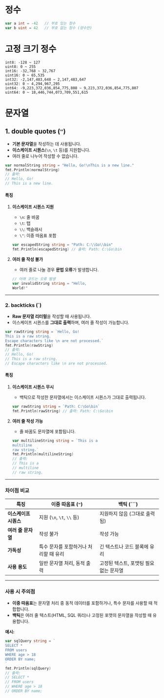 # 정수

```go
var a int = -42   // 부호 있는 정수
var b uint = 42   // 부호 없는 정수 (양수만)
```

# 고정 크기 정수

```
int8: -128 ~ 127
uint8: 0 ~ 255
int16: -32,768 ~ 32,767
uint16: 0 ~ 65,535
int32: -2,147,483,648 ~ 2,147,483,647
uint32: 0 ~ 4,294,967,295
int64: -9,223,372,036,854,775,808 ~ 9,223,372,036,854,775,807
uint64: 0 ~ 18,446,744,073,709,551,615
```

# 문자열

## **1. double quotes (`"`)**
- **기본 문자열**을 작성하는 데 사용됩니다.
- **이스케이프 시퀀스**(`\n`, `\t` 등)를 지원합니다.
- 여러 줄로 나누어 작성할 수 없습니다.

```go
var normalString string = "Hello, Go!\nThis is a new line."
fmt.Println(normalString)
// 출력:
// Hello, Go!
// This is a new line.
```

#### 특징
1. **이스케이프 시퀀스 지원**
   - `\n`: 줄 바꿈
   - `\t`: 탭
   - `\\`: 백슬래시
   - `\"`: 이중 따옴표 포함
   ```go
   var escapedString string = "Path: C:\\Go\\bin"
   fmt.Println(escapedString) // 출력: Path: C:\Go\bin
   ```

2. **여러 줄 작성 불가**
   - 여러 줄로 나눌 경우 **문법 오류**가 발생합니다.
   ```go
   // 아래 코드는 오류 발생
   var invalidString string = "Hello,
   World!"
   ```

---

### **2. backticks  (`)**
- **Raw 문자열 리터럴**을 작성할 때 사용됩니다.
- 이스케이프 시퀀스를 **그대로 출력**하며, 여러 줄 작성이 가능합니다.

```go
var rawString string = `Hello, Go!
This is a raw string.
Escape characters like \n are not processed.`
fmt.Println(rawString)
// 출력:
// Hello, Go!
// This is a raw string.
// Escape characters like \n are not processed.
```

#### 특징
1. **이스케이프 시퀀스 무시**
   - 백틱으로 작성한 문자열에서는 이스케이프 시퀀스가 그대로 출력됩니다.
   ```go
   var rawString string = `Path: C:\Go\bin`
   fmt.Println(rawString) // 출력: Path: C:\Go\bin
   ```

2. **여러 줄 작성 가능**
   - 줄 바꿈도 문자열에 포함됩니다.
   ```go
   var multilineString string = `This is a 
   multiline 
   raw string.`
   fmt.Println(multilineString)
   // 출력:
   // This is a
   // multiline
   // raw string.
   ```

---

### **차이점 비교**

| 특징                          | 이중 따옴표 (`"`)                     | 백틱 (```)                      |
|-------------------------------|---------------------------------------|---------------------------------|
| **이스케이프 시퀀스**          | 지원 (`\n`, `\t`, `\\` 등)            | 지원하지 않음 (그대로 출력됨)    |
| **여러 줄 문자열**             | 작성 불가                            | 작성 가능                        |
| **가독성**                    | 특수 문자를 포함하거나 처리할 때 유리 | 긴 텍스트나 코드 블록에 유리     |
| **사용 용도**                 | 일반 문자열 처리, 동적 출력          | 고정된 텍스트, 포맷팅 필요 없는 문자열 |

---

### **사용 시 주의점**
- **이중 따옴표**는 문자열 처리 중 동적 데이터를 포함하거나, 특수 문자를 사용할 때 적합합니다.
- **백틱**은 여러 줄 텍스트(HTML, SQL 쿼리)나 고정된 포맷의 문자열을 작성할 때 유용합니다.

**예시:**
```go
var sqlQuery string = `
SELECT *
FROM users
WHERE age > 18
ORDER BY name;
`
fmt.Println(sqlQuery)
// 출력:
// SELECT *
// FROM users
// WHERE age > 18
// ORDER BY name;
```